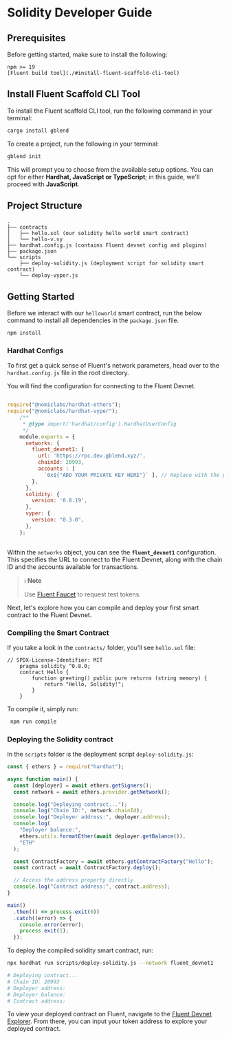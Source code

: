 # Solidity Developer Guide

## Prerequisites

Before getting started, make sure to install the following:

```
npm >= 19
[Fluent build tool](./#install-fluent-scaffold-cli-tool)
```

## Install Fluent Scaffold CLI Tool

To install the Fluent scaffold CLI tool, run the following command in your terminal:

```bash
cargo install gblend
```

To create a project, run the following in your terminal:

```bash
gblend init
```

This will prompt you to choose from the available setup options. You can opt for either **Hardhat, JavaScript or TypeScript**; in this guide, we'll proceed with **JavaScript**.

## **Project Structure**

```
.
├── contracts
│   ├── hello.sol (our solidity hello world smart contract)
│   └── hello-v.vy 
├── hardhat.config.js (contains Fluent devnet config and plugins)
├── package.json
└── scripts
    ├── deploy-solidity.js (deployment script for solidity smart contract)
    └── deploy-vyper.js
```

## Getting Started

Before we interact with our `helloworld` smart contract, run the below command to install all dependencies in the `package.json` file.

```bash
npm install
```

### Hardhat Configs

To first get a quick sense of Fluent's network parameters, head over to the `hardhat.config.js` file in the root directory.&#x20;

You will find the configuration for connecting to the Fluent Devnet.

```javascript

require("@nomiclabs/hardhat-ethers");
require("@nomiclabs/hardhat-vyper");
    /**
     * @type import('hardhat/config').HardhatUserConfig
     */
    module.exports = {
      networks: {
        fluent_devnet1: {
          url: 'https://rpc.dev.gblend.xyz/', 
          chainId: 20993, 
          accounts : [
            `0x${"ADD YOUR PRIVATE KEY HERE"}` ], // Replace with the private key of the deploying account
        },
      },
      solidity: {
        version: '0.8.19', 
      },
      vyper: {
        version: "0.3.0",
      },
    };
  

```

Within the `networks` object, you can see the **`fluent_devnet1`** configuration. This specifies the URL to connect to the Fluent Devnet, along with the chain ID and the accounts available for transactions.

> ℹ️ **Note**  
>
> Use [Fluent Faucet](https://faucet.dev.gblend.xyz/) to request test tokens.

Next, let's explore how you can compile and deploy your first smart contract to the Fluent Devnet.

### Compiling the Smart Contract

If you take a look in the `contracts/` folder, you'll see `hello.sol` file:

```solidity
// SPDX-License-Identifier: MIT
    pragma solidity ^0.8.0;
    contract Hello {
        function greeting() public pure returns (string memory) {
            return "Hello, Solidity!";
        }
    }
```

To compile it, simply run:

```bash
 npm run compile
```

### Deploying the Solidity contract

In the `scripts` folder is the deployment script `deploy-solidity.js`:

```javascript
const { ethers } = require("hardhat");

async function main() {
  const [deployer] = await ethers.getSigners();
  const network = await ethers.provider.getNetwork();

  console.log("Deploying contract...");
  console.log("Chain ID:", network.chainId);
  console.log("Deployer address:", deployer.address);
  console.log(
    "Deployer balance:",
    ethers.utils.formatEther(await deployer.getBalance()),
    "ETH"
  );

  const ContractFactory = await ethers.getContractFactory("Hello");
  const contract = await ContractFactory.deploy();

  // Access the address property directly
  console.log("Contract address:", contract.address);
}

main()
  .then(() => process.exit(0))
  .catch((error) => {
    console.error(error);
    process.exit(1);
  });

```

To deploy the compiled solidity smart contract, run:

```bash
npx hardhat run scripts/deploy-solidity.js --network fluent_devnet1

# Deploying contract...
# Chain ID: 20993
# Deployer address: 
# Deployer balance:
# Contract address: 
```

To view your deployed contract on Fluent, navigate to the [Fluent Devnet Explorer](https://blockscout.dev.gblend.xyz/). From there, you can input your token address to explore your deployed contract.
